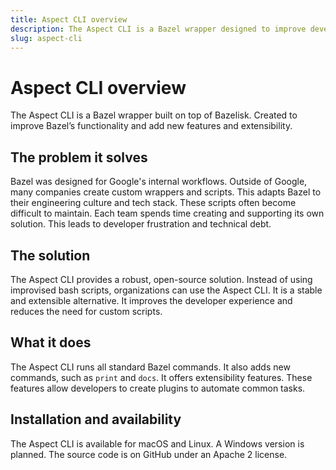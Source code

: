 ```yaml
---
title: Aspect CLI overview
description: The Aspect CLI is a Bazel wrapper designed to improve developer experience and add extensibility.
slug: aspect-cli
---
```


# Aspect CLI overview

The Aspect CLI is a Bazel wrapper built on top of Bazelisk. Created to improve Bazel’s functionality and add new features and extensibility.

## The problem it solves

Bazel was designed for Google's internal workflows. Outside of Google, many companies create custom wrappers and scripts. This adapts Bazel to their engineering culture and tech stack. These scripts often become difficult to maintain. Each team spends time creating and supporting its own solution. This leads to developer frustration and technical debt.

## The solution

The Aspect CLI provides a robust, open-source solution. Instead of using improvised bash scripts, organizations can use the Aspect CLI. It is a stable and extensible alternative. It improves the developer experience and reduces the need for custom scripts.

## What it does

The Aspect CLI runs all standard Bazel commands. It also adds new commands, such as `print` and `docs`. It offers extensibility features. These features allow developers to create plugins to automate common tasks.

## Installation and availability

The Aspect CLI is available for macOS and Linux. A Windows version is planned. The source code is on GitHub under an Apache 2 license.